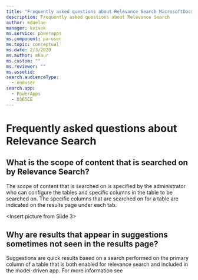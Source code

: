 ```yaml
---
title: "Frequently asked questions about Relevance Search MicrosoftDocs"
description: Frequently asked questions about Relevance Search
author: mduelae
manager: kvivek
ms.service: powerapps
ms.component: pa-user
ms.topic: conceptual
ms.date: 2/3/2020
ms.author: mkaur
ms.custom: ""
ms.reviewer: ""
ms.assetid: 
search.audienceType: 
  - enduser
search.app: 
  - PowerApps
  - D365CE
---
```


# Frequently asked questions about Relevance Search

## What is the scope of content that is searched on by Relevance Search?

The scope of content that is searched on is specified by the administrator who can configure the tables and specific columns in the table to be searched on. The specific columns that are searched on for a table are indicated on the results page under each tab. 

<Insert picture from Slide 3>  

## Why are results that appear in suggestions sometimes not seen in the results page? 

Suggestions are quick results based on a search performed on the primary column of a table that is both enabled for relevance search and included in the model-driven app. For more information see <title of suggestions>. 

When you navigate to the results page, the entered search term is treated as the complete search query and a lot more types of matching are performed to display a more comprehensive set of results. 

## Can I see search results from SharePoint files and documents through relevance search? 

Currently, relevance search searches on your data in Microsoft Dataverse only. So, SharePoint files and documents (both names of the files and the content in those files) are not searched on. Objects of File data type in Microsoft Dataverse are also not searched on. Please follow our blog for more updates on this. 

## Why am I unable to view information for party list fields like To, From, CC and in full results? 

Party list fields are special fields that are not searchable and viewable in the results page. 

## See also

[What is relevance search](relevance-search-benefits.md)<br/>
[Use Relevance search to search for rows](relevance-search.md)<br/>
[Configure facets and filters](facets-and-filters.md)


